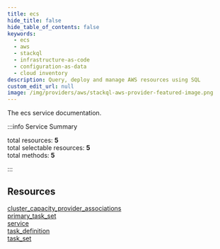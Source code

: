 ```yaml
---
title: ecs
hide_title: false
hide_table_of_contents: false
keywords:
  - ecs
  - aws
  - stackql
  - infrastructure-as-code
  - configuration-as-data
  - cloud inventory
description: Query, deploy and manage AWS resources using SQL
custom_edit_url: null
image: /img/providers/aws/stackql-aws-provider-featured-image.png
---
```


The ecs service documentation.

:::info Service Summary

<div class="row">
<div class="providerDocColumn">
<span>total resources:&nbsp;<b>5</b></span><br />
<span>total selectable resources:&nbsp;<b>5</b></span><br />
<span>total methods:&nbsp;<b>5</b></span><br />
</div>
</div>

:::

## Resources
<div class="row">
<div class="providerDocColumn">
<a href="/providers/aws/ecs/cluster_capacity_provider_associations/">cluster_capacity_provider_associations</a><br />
<a href="/providers/aws/ecs/primary_task_set/">primary_task_set</a><br />
<a href="/providers/aws/ecs/service/">service</a>
</div>
<div class="providerDocColumn">
<a href="/providers/aws/ecs/task_definition/">task_definition</a><br />
<a href="/providers/aws/ecs/task_set/">task_set</a>
</div>
</div>